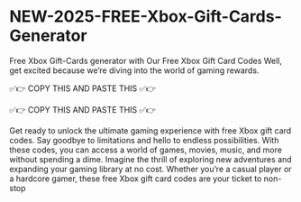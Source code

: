# NEW-2025-FREE-Xbox-Gift-Cards-Generator

Free Xbox Gift-Cards generator with Our Free Xbox Gift Card Codes Well, get excited because we’re diving into the world of gaming rewards.

✅👉 COPY THIS AND PASTE THIS ✅👉

✅👉 COPY THIS AND PASTE THIS ✅👉

Get ready to unlock the ultimate gaming experience with free Xbox gift card codes. Say goodbye to limitations and hello to endless possibilities. With these codes, you can access a world of games, movies, music, and more without spending a dime. Imagine the thrill of exploring new adventures and expanding your gaming library at no cost. Whether you’re a casual player or a hardcore gamer, these free Xbox gift card codes are your ticket to non-stop
